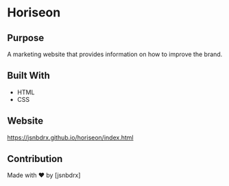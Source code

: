 # Horiseon

## Purpose
A marketing website that provides information on how to improve the brand.

## Built With
* HTML
* CSS

## Website
https://jsnbdrx.github.io/horiseon/index.html

## Contribution
Made with ❤️ by [jsnbdrx]
